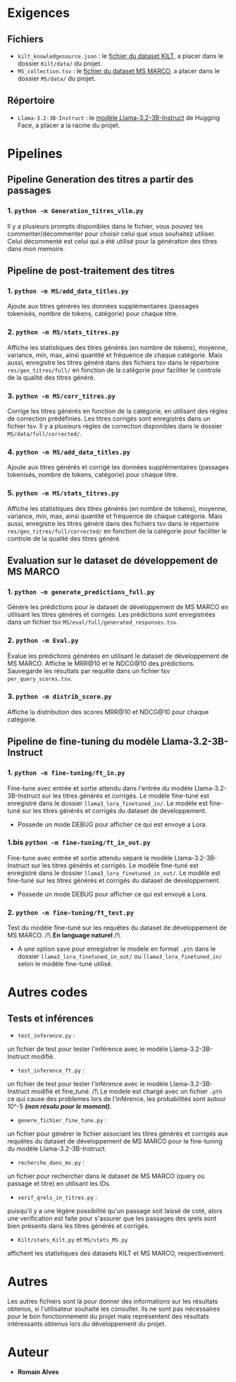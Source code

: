 # Exigences

## Fichiers
- `kilt_knowledgesource.json` : le [fichier du dataset KILT](http://dl.fbaipublicfiles.com/KILT/kilt_knowledgesource.json), a placer dans le dossier `Kilt/data/` du projet.
- `MS_collection.tsv` : le [fichier du dataset MS MARCO](https://microsoft.github.io/msmarco/Datasets.html), a placer dans le dossier `MS/data/` du projet.

## Répertoire
- `Llama-3.2-3B-Instruct` : le [modèle Llama-3.2-3B-Instruct](https://huggingface.co/meta-llama/Llama-3.2-3B-Instruct) de Hugging Face, a placer a la racine du projet.

# Pipelines

## Pipeline Generation des titres a partir des passages
### 1. ```python -m Generation_titres_vllm.py```

Il y a plusieurs prompts disponibles dans le fichier, vous pouvez les commenter/décommenter pour choisir celui que vous souhaitez utiliser. Celui décommenté est celui qui a été utilisé pour la génération des titres dans mon memoire.

## Pipeline de post-traitement des titres
### 1. ```python -m MS/add_data_titles.py```

Ajoute aux titres générés les données supplémentaires (passages tokenisés, nombre de tokens, catégorie) pour chaque titre.

### 2. ```python -m MS/stats_titres.py```

Affiche les statistiques des titres générés (en nombre de tokens), moyenne, variance, min, max, ainsi quantité et fréquence de chaque catégorie. Mais aussi, enregistre les titres généré dans des fichiers tsv dans le répertoire `res/gen_titres/full/` en fonction de la catégorie pour faciliter le controle de la qualité des titres généré.

### 3. ```python -m MS/corr_titres.py```

Corrige les titres générés en fonction de la catégorie, en utilisant des règles de correction prédéfinies. Les titres corrigés sont enregistrés dans un fichier tsv. Il y a plusieurs règles de correction disponibles dans le dossier `MS/data/full/corrected/`.

### 4. ```python -m MS/add_data_titles.py```

Ajoute aux titres générés et corrigé les données supplémentaires (passages tokenisés, nombre de tokens, catégorie) pour chaque titre.

### 5. ```python -m MS/stats_titres.py``` 

Affiche les statistiques des titres générés (en nombre de tokens), moyenne, variance, min, max, ainsi quantité et fréquence de chaque catégorie. Mais aussi, enregistre les titres généré dans des fichiers tsv dans le répertoire `res/gen_titres/full/corrected/` en fonction de la catégorie pour faciliter le controle de la qualité des titres généré.

## Evaluation sur le dataset de développement de MS MARCO
### 1. ```python -m generate_predictions_full.py```

Génère les prédictions pour le dataset de développement de MS MARCO en utilisant les titres générés et corrigés. Les prédictions sont enregistrées dans un fichier tsv `MS/eval/full/generated_responses.tsv`.

### 2. ```python -m Eval.py``` 

Évalue les prédictions générées en utilisant le dataset de développement de MS MARCO. Affiche le MRR@10 et le NDCG@10 des prédictions. Sauvegarde les résultats par requête dans un fichier tsv `per_query_scores.tsv`.

### 3. ```python -m distrib_score.py```

Affiche la distribution des scores MRR@10 et NDCG@10 pour chaque catégorie.

## Pipeline de fine-tuning du modèle Llama-3.2-3B-Instruct
### 1. ```python -m fine-tuning/ft_in.py```

Fine-tune avec entrée et sortie attendu dans l'entrée du modèle Llama-3.2-3B-Instruct sur les titres générés et corrigés. Le modèle fine-tuné est enregistré dans le dossier `llama3_lora_finetuned_in/`. Le modèle est fine-tuné sur les titres générés et corrigés du dataset de developpement.
 - Possede un mode DEBUG pour afficher ce qui est envoyé a Lora.

### 1.bis ```python -m fine-tuning/ft_in_out.py```

Fine-tune avec entrée et sortie attendu séparé le modèle Llama-3.2-3B-Instruct sur les titres générés et corrigés. Le modèle fine-tuné est enregistré dans le dossier `llama3_lora_finetuned_in_out/`. Le modèle est fine-tuné sur les titres générés et corrigés du dataset de developpement.
 - Possede un mode DEBUG pour afficher ce qui est envoyé a Lora.

### 2. ```python -m fine-tuning/ft_test.py```

Test du modèle fine-tuné sur les requêtes du dataset de développement de MS MARCO. /!\ **En language naturel** /!\
 - A une option save pour enregistrer le modele en format `.pth` dans le dossier `llama3_lora_finetuned_in_out/` ou `llama3_lora_finetuned_in/` selon le modèle fine-tuné utilisé.

# Autres codes

## Tests et inférences
- `test_inference.py` :

un fichier de test pour tester l'inférence avec le modèle Llama-3.2-3B-Instruct modifié.

- `test_inference_ft.py` :

un fichier de test pour tester l'inférence avec le modèle Llama-3.2-3B-Instruct modifié et fine_tuné. /!\ Le modele est chargé avec un fichier `.pth` ce qui cause des problemes lors de l'inférence, les probabilités sont autour 10^-5 **_(non résolu pour le moment)_**.

- `genere_fichier_fine_tune.py` :

un fichier pour générer le fichier associant les titres générés et corrigés aux requêtes du dataset de développement de MS MARCO pour le fine-tuning du modèle Llama-3.2-3B-Instruct.

- `recherche_dans_ms.py` :

un fichier pour rechercher dans le dataset de MS MARCO (query ou passage et titre) en utilisant les IDs.

- `verif_qrels_in_titres.py` :

puisqu'il y a une légère possibilité qu'un passage soit laissé de coté, alors une verification est faite pour s'assurer que les passages des qrels sont bien présents dans les titres générés et corrigés.

- `Kilt/stats_Kilt.py` et `MS/stats_MS.py`

affichent les statistiques des datasets KILT et MS MARCO, respectivement.

# Autres

Les autres fichiers sont là pour donner des informations sur les résultats obtenus, si l'utilisateur souhaite les consulter. Ils ne sont pas nécessaires pour le bon fonctionnement du projet mais représentent des résultats intéressants obtenus lors du développement du projet.

# Auteur
- **Romain Alves**